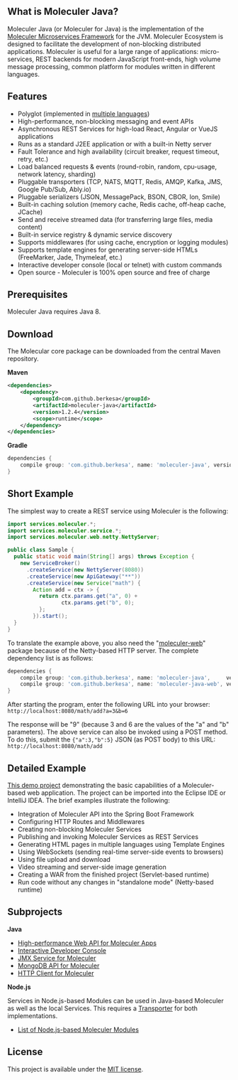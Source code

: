 ## What is Moleculer Java?

Moleculer Java (or Moleculer for Java) is the implementation of the [Moleculer Microservices Framework](http://moleculer.services/) for the JVM.
Moleculer Ecosystem is designed to facilitate the development of non-blocking distributed applications.
Moleculer is useful for a large range of applications: micro-services,
REST backends for modern JavaScript front-ends,
high volume message processing,
common platform for modules written in different languages.

## Features

- Polyglot (implemented in [multiple languages](https://github.com/moleculerjs/awesome-moleculer#polyglot-implementations))
- High-performance, non-blocking messaging and event APIs
- Asynchronous REST Services for high-load React, Angular or VueJS applications
- Runs as a standard J2EE application or with a built-in Netty server
- Fault Tolerance and high availability (circuit breaker, request timeout, retry, etc.)
- Load balanced requests & events (round-robin, random, cpu-usage, network latency, sharding)
- Pluggable transporters (TCP, NATS, MQTT, Redis, AMQP, Kafka, JMS, Google Pub/Sub, Ably.io)
- Pluggable serializers (JSON, MessagePack, BSON, CBOR, Ion, Smile)
- Built-in caching solution (memory cache, Redis cache, off-heap cache, JCache)
- Send and receive streamed data (for transferring large files, media content)
- Built-in service registry & dynamic service discovery
- Supports middlewares (for using cache, encryption or logging modules)
- Supports template engines for generating server-side HTMLs (FreeMarker, Jade, Thymeleaf, etc.)
- Interactive developer console (local or telnet) with custom commands
- Open source - Moleculer is 100% open source and free of charge

## Prerequisites

Moleculer Java requires Java 8.

## Download

The Molecular core package can be downloaded from the central Maven repository.

**Maven**

```xml
<dependencies>
    <dependency>
        <groupId>com.github.berkesa</groupId>
        <artifactId>moleculer-java</artifactId>
        <version>1.2.4</version>
        <scope>runtime</scope>
    </dependency>
</dependencies>
```

**Gradle**

```gradle
dependencies {
    compile group: 'com.github.berkesa', name: 'moleculer-java', version: '1.2.4'
}
```

## Short Example

The simplest way to create a REST service using Moleculer is the following:

```java
import services.moleculer.*;
import services.moleculer.service.*;
import services.moleculer.web.netty.NettyServer;

public class Sample {
  public static void main(String[] args) throws Exception {
    new ServiceBroker()
      .createService(new NettyServer(8080))
      .createService(new ApiGateway("**"))
      .createService(new Service("math") {
        Action add = ctx -> {
          return ctx.params.get("a", 0) +
                 ctx.params.get("b", 0);
          };
        }).start();
  }
}
```

To translate the example above,
you also need the "[moleculer-web](moleculer-web.html)" package because of the Netty-based HTTP server.
The complete dependency list is as follows:

```gradle
dependencies {
    compile group: 'com.github.berkesa', name: 'moleculer-java',     version: '1.2.4'
    compile group: 'com.github.berkesa', name: 'moleculer-java-web', version: '1.2.6' 
}
```

After starting the program, enter the following URL into your browser:  
`http://localhost:8080/math/add?a=3&b=6`

The response will be "9" (because 3 and 6 are the values of the "a" and "b" parameters).
The above service can also be invoked using a POST method.
To do this, submit the `{"a":3,"b":5}` JSON (as POST body) to this URL:  
`http://localhost:8080/math/add`

## Detailed Example

[This demo project](https://moleculer-java.github.io/moleculer-spring-boot-demo/)
demonstrating the basic capabilities of a Moleculer-based web application. 
The project can be imported into the Eclipse IDE or IntelliJ IDEA.
The brief examples illustrate the following:

- Integration of Moleculer API into the Spring Boot Framework
- Configuring HTTP Routes and Middlewares
- Creating non-blocking Moleculer Services
- Publishing and invoking Moleculer Services as REST Services
- Generating HTML pages in multiple languages using Template Engines
- Using WebSockets (sending real-time server-side events to browsers)
- Using file upload and download
- Video streaming and server-side image generation
- Creating a WAR from the finished project (Servlet-based runtime)
- Run code without any changes in "standalone mode" (Netty-based runtime)

## Subprojects

**Java**

- [High-performance Web API for Moleculer Apps](moleculer-web.html)
- [Interactive Developer Console](moleculer-repl.html)
- [JMX Service for Moleculer](https://moleculer-java.github.io/moleculer-java-jmx/)
- [MongoDB API for Moleculer](https://moleculer-java.github.io/moleculer-java-mongo/)
- [HTTP Client for Moleculer](https://moleculer-java.github.io/moleculer-java-httpclient/)

**Node.js**

Services in Node.js-based Modules can be used in Java-based Moleculer as well as the local Services.
This requires a
[Transporter](transporters.html#types-of-transporters)
for both implementations.

- [List of Node.js-based Moleculer Modules](https://moleculer.services/modules.html)

## License

This project is available under the [MIT license](https://tldrlegal.com/license/mit-license).